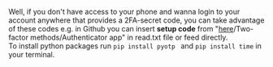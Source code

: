 Well, if you don't have access to your phone and wanna login to your account anywhere that provides a 2FA-secret code, you can take advantage of these codes e.g. in Github you can  insert **setup code** from "[here](https://github.com/settings/security?type=app#two-factor-summary)/Two-factor methods/Authenticator app" in read.txt file or feed directly.<br/>
To install python packages run ```pip install pyotp ``` and ```pip install time``` in your terminal.
